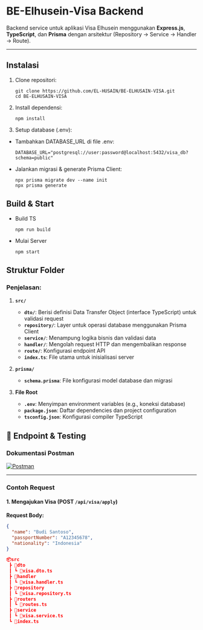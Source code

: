 # BE-Elhusein-Visa Backend

Backend service untuk aplikasi Visa Elhusein menggunakan **Express.js**, **TypeScript**, dan **Prisma** dengan arsitektur (Repository → Service → Handler → Route).

---

## Instalasi

1. Clone repositori:
   ```
   git clone https://github.com/EL-HUSAIN/BE-ELHUSAIN-VISA.git
   cd BE-ELHUSAIN-VISA
   ```

2. Install dependensi:
    ```
    npm install
    ```

3. Setup database (.env):
- Tambahkan DATABASE_URL di file .env:
    ```
    DATABASE_URL="postgresql://user:password@localhost:5432/visa_db?schema=public"
    ```

- Jalankan migrasi & generate Prisma Client:
    ```
    npx prisma migrate dev --name init
    npx prisma generate
    ```

## Build & Start
- Build TS
    ```
    npm run build
    ```

- Mulai Server
    ```
    npm start
    ```

## Struktur Folder

### Penjelasan:
1. **`src/`**  
   - **`dto/`**: Berisi definisi Data Transfer Object (interface TypeScript) untuk validasi request  
   - **`repository/`**: Layer untuk operasi database menggunakan Prisma Client  
   - **`service/`**: Menampung logika bisnis dan validasi data  
   - **`handler/`**: Mengolah request HTTP dan mengembalikan response  
   - **`route/`**: Konfigurasi endpoint API  
   - **`index.ts`**: File utama untuk inisialisasi server

2. **`prisma/`**  
   - **`schema.prisma`**: File konfigurasi model database dan migrasi

3. **File Root**  
   - **`.env`**: Menyimpan environment variables (e.g., koneksi database)  
   - **`package.json`**: Daftar dependencies dan project configuration  
   - **`tsconfig.json`**: Konfigurasi compiler TypeScript

## 🚀 Endpoint & Testing

### Dokumentasi Postman
[![Postman](https://img.shields.io/badge/Postman-Dokumentasi_API-orange?style=flat&logo=postman)](https://app.getpostman.com/join-team?invite_code=c403bd4011a3a55cca91e880fa10a5c868707bc4dcec5488995b6e1dccad6220&target_code=10e471f4ea74edf99ad3f3693a04bbb3)

---

### Contoh Request

#### 1. Mengajukan Visa (POST `/api/visa/apply`)
**Request Body:**
```json
{
  "name": "Budi Santoso",
  "passportNumber": "A12345678",
  "nationality": "Indonesia"
}

📦src
 ┣ 📂dto
 ┃ ┗ 📜visa.dto.ts
 ┣ 📂handler
 ┃ ┗ 📜visa.handler.ts
 ┣ 📂repository
 ┃ ┗ 📜visa.repository.ts
 ┣ 📂routers
 ┃ ┗ 📜routes.ts
 ┣ 📂service
 ┃ ┗ 📜visa.service.ts
 ┗ 📜index.ts